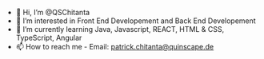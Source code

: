 - 👋 Hi, I’m @QSChitanta
- 👀 I’m interested in Front End Developement and Back End Developement
- 🌱 I’m currently learning Java, Javascript, REACT, HTML & CSS, TypeScript, Angular
- 📫 How to reach me - Email: patrick.chitanta@quinscape.de

<!---
QSChitanta/QSChitanta is a ✨ special ✨ repository because its `README.md` (this file) appears on your GitHub profile.
You can click the Preview link to take a look at your changes.
--->
